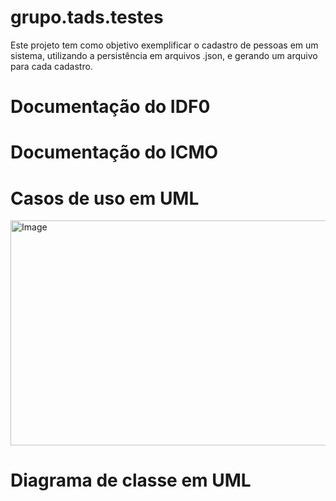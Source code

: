 # grupo.tads.testes

Este projeto tem como objetivo exemplificar o cadastro de pessoas em um sistema, utilizando a persistência em arquivos .json, e gerando um arquivo para cada cadastro.

# Documentação do IDF0
# Documentação do ICMO

# Casos de uso em UML 
<img width="876" height="360" alt="Image" src="https://github.com/user-attachments/assets/a3b52fe9-edd2-4f4c-9eda-df75fb3daf89" />

# Diagrama de classe em UML
